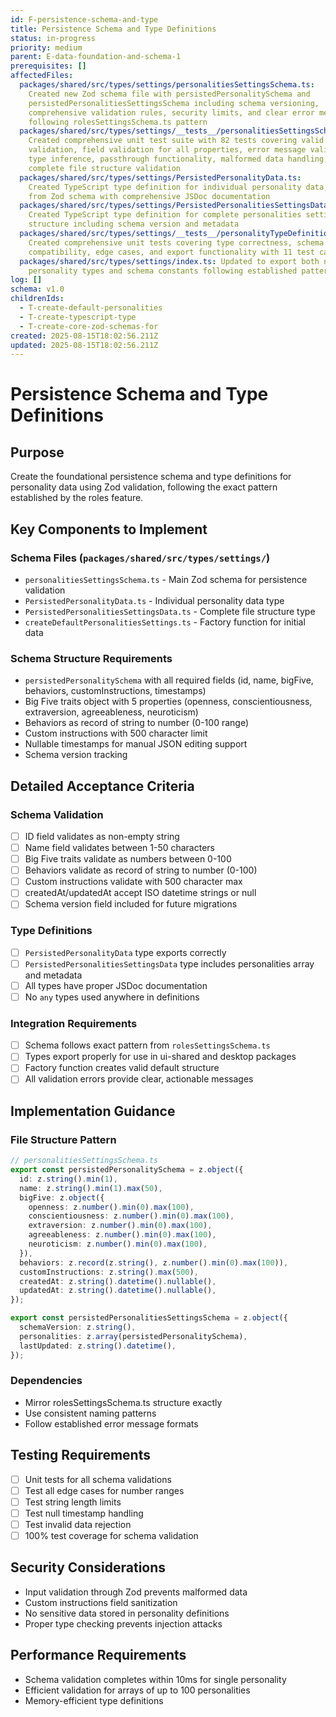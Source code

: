 ```yaml
---
id: F-persistence-schema-and-type
title: Persistence Schema and Type Definitions
status: in-progress
priority: medium
parent: E-data-foundation-and-schema-1
prerequisites: []
affectedFiles:
  packages/shared/src/types/settings/personalitiesSettingsSchema.ts:
    Created new Zod schema file with persistedPersonalitySchema and
    persistedPersonalitiesSettingsSchema including schema versioning,
    comprehensive validation rules, security limits, and clear error messages
    following rolesSettingsSchema.ts pattern
  packages/shared/src/types/settings/__tests__/personalitiesSettingsSchema.test.ts:
    Created comprehensive unit test suite with 82 tests covering valid data
    validation, field validation for all properties, error message validation,
    type inference, passthrough functionality, malformed data handling, and
    complete file structure validation
  packages/shared/src/types/settings/PersistedPersonalityData.ts:
    Created TypeScript type definition for individual personality data, inferred
    from Zod schema with comprehensive JSDoc documentation
  packages/shared/src/types/settings/PersistedPersonalitiesSettingsData.ts:
    Created TypeScript type definition for complete personalities settings file
    structure including schema version and metadata
  packages/shared/src/types/settings/__tests__/personalityTypeDefinitions.test.ts:
    Created comprehensive unit tests covering type correctness, schema
    compatibility, edge cases, and export functionality with 11 test cases
  packages/shared/src/types/settings/index.ts: Updated to export both new
    personality types and schema constants following established patterns
log: []
schema: v1.0
childrenIds:
  - T-create-default-personalities
  - T-create-typescript-type
  - T-create-core-zod-schemas-for
created: 2025-08-15T18:02:56.211Z
updated: 2025-08-15T18:02:56.211Z
---
```


# Persistence Schema and Type Definitions

## Purpose

Create the foundational persistence schema and type definitions for personality data using Zod validation, following the exact pattern established by the roles feature.

## Key Components to Implement

### Schema Files (`packages/shared/src/types/settings/`)

- `personalitiesSettingsSchema.ts` - Main Zod schema for persistence validation
- `PersistedPersonalityData.ts` - Individual personality data type
- `PersistedPersonalitiesSettingsData.ts` - Complete file structure type
- `createDefaultPersonalitiesSettings.ts` - Factory function for initial data

### Schema Structure Requirements

- `persistedPersonalitySchema` with all required fields (id, name, bigFive, behaviors, customInstructions, timestamps)
- Big Five traits object with 5 properties (openness, conscientiousness, extraversion, agreeableness, neuroticism)
- Behaviors as record of string to number (0-100 range)
- Custom instructions with 500 character limit
- Nullable timestamps for manual JSON editing support
- Schema version tracking

## Detailed Acceptance Criteria

### Schema Validation

- [ ] ID field validates as non-empty string
- [ ] Name field validates between 1-50 characters
- [ ] Big Five traits validate as numbers between 0-100
- [ ] Behaviors validate as record of string to number (0-100)
- [ ] Custom instructions validate with 500 character max
- [ ] createdAt/updatedAt accept ISO datetime strings or null
- [ ] Schema version field included for future migrations

### Type Definitions

- [ ] `PersistedPersonalityData` type exports correctly
- [ ] `PersistedPersonalitiesSettingsData` type includes personalities array and metadata
- [ ] All types have proper JSDoc documentation
- [ ] No `any` types used anywhere in definitions

### Integration Requirements

- [ ] Schema follows exact pattern from `rolesSettingsSchema.ts`
- [ ] Types export properly for use in ui-shared and desktop packages
- [ ] Factory function creates valid default structure
- [ ] All validation errors provide clear, actionable messages

## Implementation Guidance

### File Structure Pattern

```typescript
// personalitiesSettingsSchema.ts
export const persistedPersonalitySchema = z.object({
  id: z.string().min(1),
  name: z.string().min(1).max(50),
  bigFive: z.object({
    openness: z.number().min(0).max(100),
    conscientiousness: z.number().min(0).max(100),
    extraversion: z.number().min(0).max(100),
    agreeableness: z.number().min(0).max(100),
    neuroticism: z.number().min(0).max(100),
  }),
  behaviors: z.record(z.string(), z.number().min(0).max(100)),
  customInstructions: z.string().max(500),
  createdAt: z.string().datetime().nullable(),
  updatedAt: z.string().datetime().nullable(),
});

export const persistedPersonalitiesSettingsSchema = z.object({
  schemaVersion: z.string(),
  personalities: z.array(persistedPersonalitySchema),
  lastUpdated: z.string().datetime(),
});
```

### Dependencies

- Mirror rolesSettingsSchema.ts structure exactly
- Use consistent naming patterns
- Follow established error message formats

## Testing Requirements

- [ ] Unit tests for all schema validations
- [ ] Test all edge cases for number ranges
- [ ] Test string length limits
- [ ] Test null timestamp handling
- [ ] Test invalid data rejection
- [ ] 100% test coverage for schema validation

## Security Considerations

- Input validation through Zod prevents malformed data
- Custom instructions field sanitization
- No sensitive data stored in personality definitions
- Proper type checking prevents injection attacks

## Performance Requirements

- Schema validation completes within 10ms for single personality
- Efficient validation for arrays of up to 100 personalities
- Memory-efficient type definitions
